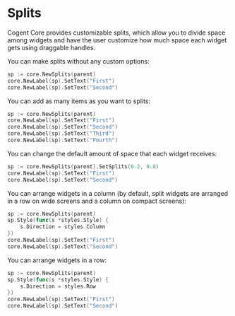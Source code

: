# Splits

Cogent Core provides customizable splits, which allow you to divide space among widgets and have the user customize how much space each widget gets using draggable handles.

You can make splits without any custom options:

```Go
sp := core.NewSplits(parent)
core.NewLabel(sp).SetText("First")
core.NewLabel(sp).SetText("Second")
```

You can add as many items as you want to splits:

```Go
sp := core.NewSplits(parent)
core.NewLabel(sp).SetText("First")
core.NewLabel(sp).SetText("Second")
core.NewLabel(sp).SetText("Third")
core.NewLabel(sp).SetText("Fourth")
```

You can change the default amount of space that each widget receives:

```Go
sp := core.NewSplits(parent).SetSplits(0.2, 0.8)
core.NewLabel(sp).SetText("First")
core.NewLabel(sp).SetText("Second")
```

You can arrange widgets in a column (by default, split widgets are arranged in a row on wide screens and a column on compact screens):

```Go
sp := core.NewSplits(parent)
sp.Style(func(s *styles.Style) {
    s.Direction = styles.Column
})
core.NewLabel(sp).SetText("First")
core.NewLabel(sp).SetText("Second")
```

You can arrange widgets in a row:

```Go
sp := core.NewSplits(parent)
sp.Style(func(s *styles.Style) {
    s.Direction = styles.Row
})
core.NewLabel(sp).SetText("First")
core.NewLabel(sp).SetText("Second")
```
